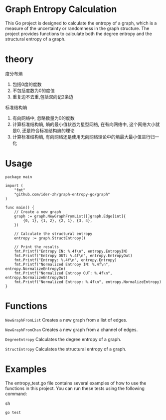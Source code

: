 # Graph Entropy Calculation
This Go project is designed to calculate the entropy of a graph, which is a measure of the uncertainty or randomness in the graph structure. The project provides functions to calculate both the degree entropy and the structural entropy of a graph.

# theory

度分布熵
1. 包括0度的度数
2. 不包括度数为0的度值
3. 重复边不去重,包括双向记2条边

标准结构熵
1. 有向网络中, 忽略数量为0的度数
2. 计算标准结构熵, 熵的最小值状态为星型网络, 在有向网络中, 这个网络大小就是0, 还是符合标准结构熵的理论
3. 计算标准结构熵, 有向网络还是使用无向网络理论中的熵最大最小值进行归一化

# Usage

```
package main

import (
	"fmt"
	"github.com/ider-zh/graph-entropy-go/graph"
)

func main() {
	// Create a new graph
	graph := graph.NewGraphFromList([]graph.Edge[int]{
		{0, 1}, {1, 2}, {2, 1}, {3, 4},
	})

	// Calculate the structural entropy
	entropy := graph.StructEntropy()

	// Print the results
	fmt.Printf("Entropy IN: %.4f\n", entropy.EntropyIN)
	fmt.Printf("Entropy OUT: %.4f\n", entropy.EntropyOut)
	fmt.Printf("Entropy: %.4f\n", entropy.Entropy)
	fmt.Printf("Normalized Entropy IN: %.4f\n", entropy.NormalizeEntropyIn)
	fmt.Printf("Normalized Entropy OUT: %.4f\n", entropy.NormalizeEntropyOut)
	fmt.Printf("Normalized Entropy: %.4f\n", entropy.NormalizeEntropy)
}
```


# Functions
`NewGraphFromList`
Creates a new graph from a list of edges.

`NewGraphFromChan`
Creates a new graph from a channel of edges.

`DegreeEntropy`
Calculates the degree entropy of a graph.

`StructEntropy`
Calculates the structural entropy of a graph.

# Examples
The entropy_test.go file contains several examples of how to use the functions in this project. You can run these tests using the following command:


sh
```
go test
```